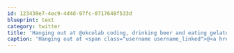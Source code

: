 ```yaml
---
id: 123430e7-4ec9-4d4d-97fc-0717648f533d
blueprint: text
category: twitter
title: 'Hanging out at @okcolab coding, drinking beer and eating gelato. twitpic.com/67cn4n'
caption: 'Hanging out at <span class="username username_linked">@<a href="https://twitter.com/okcolab" title="Okanagan coLab">okcolab</a></span> coding, drinking beer and eating gelato. <a href="http://twitpic.com/67cn4n" title="http://twitpic.com/67cn4n" class="link link_untco">twitpic.com/67cn4n</a>'
---
```

